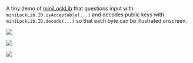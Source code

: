 A tiny demo of [miniLockLib](https://github.com/45678/miniLockLib) that questions input with `miniLockLib.ID.isAcceptable(...)` and decodes public keys with `miniLockLib.ID.decode(...)` so that each byte can be illustrated onscreen. 

[<img src="https://raw.githubusercontent.com/45678/is-it-a-miniLock-ID/gh-pages/screenshot_1.png">](https://45678.github.io/is-it-a-minilock-id/)

[<img src="https://raw.githubusercontent.com/45678/is-it-a-miniLock-ID/gh-pages/screenshot_2.png">](https://45678.github.io/is-it-a-minilock-id/)

[<img src="https://raw.githubusercontent.com/45678/is-it-a-miniLock-ID/gh-pages/screenshot_3.png">](https://45678.github.io/is-it-a-minilock-id/)

